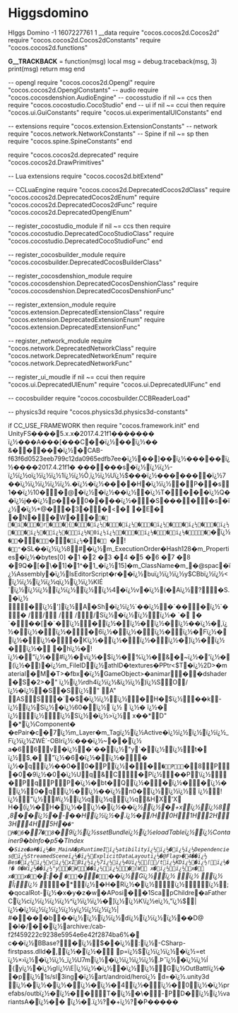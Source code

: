 # Higgsdomino
HIggs Domino
-1
1607227761
1
__data
require "cocos.cocos2d.Cocos2d"
require "cocos.cocos2d.Cocos2dConstants"
require "cocos.cocos2d.functions"

__G__TRACKBACK__ = function(msg)
    local msg = debug.traceback(msg, 3)
    print(msg)
    return msg
end

-- opengl
require "cocos.cocos2d.Opengl"
require "cocos.cocos2d.OpenglConstants"
-- audio
require "cocos.cocosdenshion.AudioEngine"
-- cocosstudio
if nil ~= ccs then
    require "cocos.cocostudio.CocoStudio"
end
-- ui
if nil ~= ccui then
    require "cocos.ui.GuiConstants"
    require "cocos.ui.experimentalUIConstants"
end

-- extensions
require "cocos.extension.ExtensionConstants"
-- network
require "cocos.network.NetworkConstants"
-- Spine
if nil ~= sp then
    require "cocos.spine.SpineConstants"
end

require "cocos.cocos2d.deprecated"
require "cocos.cocos2d.DrawPrimitives"

-- Lua extensions
require "cocos.cocos2d.bitExtend"

-- CCLuaEngine
require "cocos.cocos2d.DeprecatedCocos2dClass"
require "cocos.cocos2d.DeprecatedCocos2dEnum"
require "cocos.cocos2d.DeprecatedCocos2dFunc"
require "cocos.cocos2d.DeprecatedOpenglEnum"

-- register_cocostudio_module
if nil ~= ccs then
    require "cocos.cocostudio.DeprecatedCocoStudioClass"
    require "cocos.cocostudio.DeprecatedCocoStudioFunc"
end


-- register_cocosbuilder_module
require "cocos.cocosbuilder.DeprecatedCocosBuilderClass"

-- register_cocosdenshion_module
require "cocos.cocosdenshion.DeprecatedCocosDenshionClass"
require "cocos.cocosdenshion.DeprecatedCocosDenshionFunc"

-- register_extension_module
require "cocos.extension.DeprecatedExtensionClass"
require "cocos.extension.DeprecatedExtensionEnum"
require "cocos.extension.DeprecatedExtensionFunc"

-- register_network_module
require "cocos.network.DeprecatedNetworkClass"
require "cocos.network.DeprecatedNetworkEnum"
require "cocos.network.DeprecatedNetworkFunc"

-- register_ui_moudle
if nil ~= ccui then
    require "cocos.ui.DeprecatedUIEnum"
    require "cocos.ui.DeprecatedUIFunc"
end

-- cocosbuilder
require "cocos.cocosbuilder.CCBReaderLoad"

-- physics3d
require "cocos.physics3d.physics3d-constants"

if CC_USE_FRAMEWORK then
    require "cocos.framework.init"
end
UnityFS����5.x.x�2017.4.21f1�������
ï¿½���A���[���C��ï¿½��ï¿½��
&�����ï¿½�CAB-f63f6d0523eeb799c12da0965edfb7ee�ï¿½��]��ï¿½�����ï¿½����2017.4.21f1�
������s�ï¿½ï¿½ï¿½-ï¿½ï¿½oï¿½ï¿½ï¿½1ï¿½ï¿½Õ¸ï¿½ï¿½Uï¿½$���ï¿½�������ï¿½7��ï¿½ï¿½ï¿½ï¿½ï¿½.�ï¿½�ï¿½����H�ï¿½ï¿½�P��s1��ï¿½10��@�ï¿½�ï¿½��ï¿½�ï¿½T����ï¿½Q��ï¿½j��ï¿½p��0����ï¿½��S�����s�ï¿½�ï¿½*@��3��<�	�E�
�N��W��`�
�i��r��{��ï¿½��ï¿½��ï¿½��ï¿½��ï¿½��ï¿½�ï¿½�ï¿½N0ï¿½ï¿½��ï¿½��ï¿½��`�ï¿½`�`�`�`�`�ï¿½`�`� `�!`�"`�SL��ï¿½ï¿½8#�ï¿½m_ExecutionOrder�Hash128�m_Properties�ï¿½�bytes[0]	�1	�2	�3	�4	�5	�6	�7	�8	�9Q�[�\�1]�1^�1_�ï¿½15]�m_ClassName�m_�@spac�ï¿½Assembly�ï¿½IsEditorScript�r��ï¿½buï¿½ï¿½ï¿½y$CBbï¿½ï¿½<ï¿½ï¿½ï¿½ï¿½qï¿½ï¿½ï¿½KIÉ´ï¿½ï¿½ï¿½ï¿½ï¿½ï¿½ï¿½4�ï¿½v�ï¿½(�Aï¿½?�S.�ï¿½	�ï¿½']ï¿½A�Sh�ï¿½ï¿½`��ï¿½�`���ï¿½`��
//	/
//Sï¿½�ï¿½ï¿½ï¿½�	`�
�
`���[�`�ï¿½�ï¿½�ï¿½�ï¿½�ï¿½��ï¿½�,ï¿½�ï¿½�ï¿½��6ï¿½�ï¿½�ï¿½�ï¿½�Fï¿½�ï¿½�ï¿½��Kï¿½�ï¿½�ï¿½�ï¿½�]ï¿½�ï¿½�ï¿½� �hï¿½�!ï¿½�"ï¿½�#ï¿½�vï¿½�$ï¿½�%ï¿½�&�~ï¿½�'ï¿½�(ï¿½�)�ï¿½m_FileIDï¿½athID�textures�PPtr<$T�ï¿½2D>�material�M�T>�fbx�ï¿½GameObject>�animar��dshader�S�2>�"	ï¿½ï¿½rdh4ï¿½ï¿½&ï¿½ï¿½)ï¿½SO/ï¿½�ï¿½�S�Sï¿½"	A"	ASS�`�$�ï¿½ï¿½ï¿½�H�$ï¿½��k-ï¿½ï¿½Sï¿½�ï¿½60�ï¿½
ï¿½		ï¿½�
ï¿½�
ï¿½ï¿½ï¿½Sï¿½�ï¿½>ï¿½
x��*D"	�*ï¿½Component�
�ePair�c�7ï¿½m_Layer�m_Tagï¿½ï¿½Active�ï¿½ï¿½ï¿½ï¿½ï¿½_Fï¿½ï¿½ZWÈ´-OBIrï¿½:���ï¿½~��ï¿½
a�66v�ï¿½�`��ï¿½"y`�ï¿½ï¿½t�	ï¿½$,�
"ï¿½�6�ï¿½�ï¿½��
ï¿½�qï¿½��0�0�Pï¿½��`�P`�8P�0�9ï¿½�0�ï¿½Uq&C�Pï¿½��P\ï¿½�PqPP�ï¿½�bt�Qï¿½��ï¿½��ï¿½�ï¿½0�qï¿½�ï¿½��ï¿½n0�ï¿½ï¿½ï¿½ ï¿½!ï¿½"ï¿½#ï¿½ï¿½qï¿½qï¿½q&HX'X	H�(ï¿½�H�)ï¿½�ï¿½�*ï¿½��ï¿½ï¿½�+xï¿½ï¿½8,8��ï¿½�-��Hï¿½ï¿½�.ï¿½�/H0H1H2H3H4H5H�`�"
H�6`�7`�8`�9ï¿½ï¿½ssetBundleï¿½ï¿½eloadTableï¿½ï¿½Container9�bInfo�p5�TIndex
�`Size�a#�ï¿½�m_MainA�pRuntimeIï¿½atibilityï¿½ï¿½�ï¿½ï¿½Dependencies@ï¿½StreamedSceneï¿½�ï¿½ExplicitDataLayoutï¿½�@Flag>�4��ï¿½
Bes�ï¿½ï¿½vï¿½xIBï¿½ï¿½7ï¿½ï¿½4Uï¿½[/tï¿½KDï¿½�ï¿½!ï¿½�!� 0�Wï¿½��ï¿½"y�W��ï¿½ï¿½�(W x�ï¿½ï¿½x�
x�x�`�:�
`�`�`�`��ï¿½Gï¿½ï¿½	ï¿½	ï¿½	Î¡ï¿½	*�*ï¿½�H�Rï¿½�ï¿½ï¿½ï¿½;	�qocalRot-ï¿½�x�y�z�w�APosi��1ScapChildre�aFatherCï¿½cï¿½ï¿½ï¿½ï¿½^ï¿½ï¿½ï¿½�]ï¿½ï¿½K\ï¿½eï¿½,"ï¿½$|ï¿½�ï¿½ï¿½ï¿½ï¿½ï¿½yï¿½ï¿½ï¿½ï¿½|	#����b��ï¿½ï¿½ï¿½ï¿½dï¿½ï¿½ï¿½ï¿½��D@	�l�/��ï¿½archive:/cab-f2f459222c9238e5954e6e42f2874ba6%�
c��ï¿½BBase?�ï¿½$��ï¿½:ï¿½-CSharp-firstpass.dlld�,ï¿½�ï¿½� p=ï¿½$ï¿½ï¿½ï¿½�ï¿½=et	ï¿½×›ï¿½�ï¿½ï¿½_ï¿½U7mï¿½�ï¿½ï¿½ï¿½ï¿½.Þˆï¿½�ï¿½ï¿½Í {yï¿½�ï¿½gIï¿½\E|ï¿½ï¿½�ï¿½�ï¿½ï¿½Gï¿½OutBattlï¿½� �pï¿½1s/sI3ing�ï¿½art/android/heroï¿½
d=�ï¿½.unity3d	ï¿½�ï¿½�ï¿½�ï¿½�ï¿½�4ï¿½�\ï¿½�0ï¿½�ï¿½prefabs/outbï¿½�ï¿½��T�ï¿½�\�-PD�ï¿½ï¿½variantsA�ï¿½��
ï¿½�.ï¿½?�+ï¿½?�P�����
